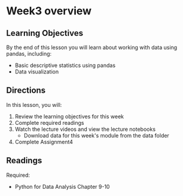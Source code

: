 # Week3 overview

## Learning Objectives
By the end of this lesson you will learn about working with data using pandas, including:  
- Basic descriptive statistics using pandas
- Data visualization   


## Directions
In this lesson, you will:    
1. Review the learning objectives for this week
1. Complete required readings
1. Watch the lecture videos and view the lecture notebooks
    - Download data for this week's module from the data folder
1. Complete Assignment4


## Readings
Required:  
- Python for Data Analysis Chapter 9-10
